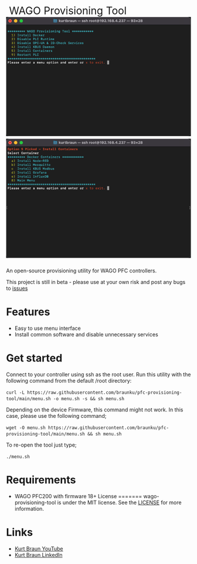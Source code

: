 <h1 style="font-weight:normal">
  &nbsp;WAGO Provisioning Tool&nbsp;
  <a href="provisioning gif"><img src=wago-provisioning-tool.png></a>
  <a href="docker gif"><img src=docker-menu.png></a>
</h1>

An open-source provisioning utility for WAGO PFC controllers.

This project is still in beta - please use at your own risk and post any bugs to [issues](https://https://github.com/braunku/pfc-provisioning-tool/issues)
<br>

Features
========
* Easy to use menu interface
* Install common software and disable unnecessary services

Get started
===========
Connect to your controller using ssh as the root user.  Run this utility  with the following command from the default /root directory:

`curl -L https://raw.githubusercontent.com/braunku/pfc-provisioning-tool/main/menu.sh -o menu.sh -s && sh menu.sh`

Depending on the device Firmware, this command might not work.  In this case, please use the following command;

`wget -O menu.sh https://raw.githubusercontent.com/braunku/pfc-provisioning-tool/main/menu.sh && sh menu.sh`

To re-open the tool just type;

`./menu.sh`

Requirements
============
* WAGO PFC200 with firmware 18+
License
=======
wago-provisioning-tool is under the MIT license. See the [LICENSE](https://github.com/braunku/wago-provisioning-tool/blob/main/LICENSE.md) for more information.

Links
=====
* [Kurt Braun YouTube](https://www.youtube.com/channel/WAGOKurt)
* [Kurt Braun LinkedIn](https://www.linkedin.com/in/wago-kurt-braun/)

